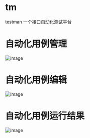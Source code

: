 # tm
testman
一个接口自动化测试平台

# 自动化用例管理
![image](https://user-images.githubusercontent.com/31311782/198885997-38a957ac-6aa5-4359-9bb1-c778b784c607.png)

# 自动化用例编辑
![image](https://user-images.githubusercontent.com/31311782/198886046-7c875aef-df67-4946-a736-6e0701e58c62.png)

# 自动化用例运行结果
![image](https://user-images.githubusercontent.com/31311782/198886096-1509fa36-d16a-43ed-a888-86f2b2322279.png)
